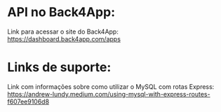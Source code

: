 # API no Back4App:
Link para acessar o site do Back4App:
https://dashboard.back4app.com/apps

# Links de suporte:
Link com informações sobre como utilizar o MySQL com rotas Express:
https://andrew-lundy.medium.com/using-mysql-with-express-routes-f607ee9106d8